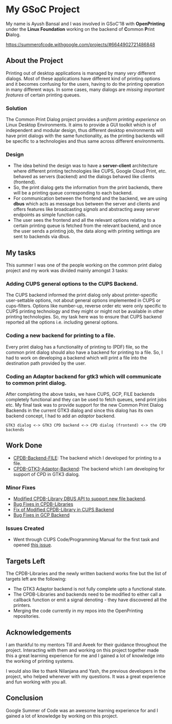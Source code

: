 # My GSoC Project

My name is Ayush Bansal and I was involved in GSoC'18 with **OpenPrinting** under the **Linux Foundation** working on the backend of **C**ommon **P**rint **D**ialog.

https://summerofcode.withgoogle.com/projects/#6644902721486848

## About the Project

Printing out of desktop applications is managed by many *very* different dialogs. Most of these applications have different kind of printing options and it becomes confusing for the users, having to do the printing operation in many different ways. In some cases, many dialogs are *missing important features* of certain printing queues.

### Solution

The Common Print Dialog project provides a *uniform printing experience* on Linux Desktop Environments. It aims to provide a GUI toolkit which is of independent and modular design, thus different desktop environments will have print dialogs with the same functionality, as the printing backends will be specific to a technologies and thus same across different environments.

### Design

- The idea behind the design was to have a **server-client** architecture where different printing technologies like CUPS, Google Cloud Print, etc. behaved as servers (backend) and the dialogs behaved like clients (frontend).
- So, the print dialog gets the information from the print backends, there will be a printing queue corresponding to each backend.
- For communication between the frontend and the backend, we are using **dbus** which acts as message bus between the server and clients and offers features like broadcasting *signals* and abstracting away server endpoints as simple function calls.
- The user sees the frontend and all the relevant options relating to a certain printing queue is fetched from the relevant backend, and once the user sends a printing job, the data along with printing settings are sent to backends via dbus.

## My tasks

This summer I was one of the people working on the common print dialog project and my work was divided mainly amongst 3 tasks:

### Adding CUPS general options to the CUPS Backend.

The CUPS backend informed the print dialog only about printer-specific user-settable options, not about general options implemented in CUPS or cups-filters. Options like number-up, reverse order etc were only specific to CUPS printing technology and they might or might not be available in other printing technologies.
So, my task here was to ensure that CUPS backend reported all the options i.e. including general options.

### Coding a new backend for printing to a file.

Every print dialog has a functionality of printing to (PDF) file, so the common print dialog should also have a backend for printing to a file.
So, I had to work on developing a backend which will print a file into the destination path provided by the user.

### Coding an Adaptor backend for gtk3 which will communicate to common print dialog.

After completing the above tasks, we have CUPS, GCP, FILE backends completely functional and they can be used to fetch queues, send print jobs etc.
My final task was to provide support for the new Common Print Dialog Backends in the current GTK3 dialog and since this dialog has its own backend concept, I had to add an *adaptor* backend.

```
GTK3 dialog <-> GTK3 CPD backend <-> CPD dialog (frontend) <-> the CPD backends
```

## Work Done

- [CPDB-Backend-FILE](https://github.com/ayush268/cpdb-backend-file): The backend which I developed for printing to a file.
- [CPDB-GTK3-Adaptor-Backend](https://github.com/ayush268/cpdb-gtk3-adaptor-backend): The backend which I am developing for support of CPD in GTK3 dialog.

### Minor Fixes

- [Modified CPDB-Library DBUS API to support new file backend](https://github.com/ayush268/cpdb-libs/commit/b90c188545dc0e98e5ff3aef988c51ec1390ca03).
- [Bug Fixes in CPDB-Libraries](https://github.com/ayush268/cpdb-libs/commits?author=ayush268)
- [Fix of Modified CPDB-Library in CUPS Backend](https://github.com/ayush268/cpdb-backend-cups/commit/2ec937379e16fee76bec06339b0fc76680638065)
- [Bug Fixes in GCP Backend](https://github.com/ayush268/cpdb-backend-gcp/commits?author=ayush268)

### Issues Created

- Went through CUPS Code/Programming Manual for the first task and opened [this issue](https://github.com/apple/cups/issues/5340).

## Targets Left

The CPDB-Libraries and the newly written backend works fine but the list of targets left are the following:

- The GTK3 Adaptor backend is not fully complete upto a functional state.
- The CPDB-Libraries and backends need to be modified to either call a callback function or emit a signal denoting - they have discovered all the printers.
- Merging the code currently in my repos into the OpenPrinting repositories.

## Acknowledgements

I am thankful to my mentors Till and Aveek for their guidance throughout the project. Interacting with them and working on this project together made this a great learning experience for me and I gained a lot of knowledge into the working of printing systems.

I would also like to thank Nilanjana and Yash, the previous developers in the project, who helped whenever with my questions.
It was a great experience and fun working with you all.

## Conclusion

Google Summer of Code was an awesome learning experience for and I gained a lot of knowledge by working on this project.
